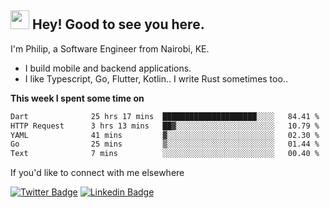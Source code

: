 <h2><img src="https://slackmojis.com/emojis/3643-cool-doge/download" width="30"/> Hey! Good to see you here.</h2>

<p>I'm Philip, a Software Engineer from Nairobi, KE. 

- I build mobile and backend applications.
- I like Typescript, Go, Flutter, Kotlin.. I write Rust sometimes too..</p>

**This week I spent some time on**
<!--START_SECTION:waka-->

```txt
Dart              25 hrs 17 mins  █████████████████████░░░░   84.41 %
HTTP Request      3 hrs 13 mins   ██▓░░░░░░░░░░░░░░░░░░░░░░   10.79 %
YAML              41 mins         ▓░░░░░░░░░░░░░░░░░░░░░░░░   02.30 %
Go                25 mins         ▒░░░░░░░░░░░░░░░░░░░░░░░░   01.44 %
Text              7 mins          ░░░░░░░░░░░░░░░░░░░░░░░░░   00.40 %
```

<!--END_SECTION:waka-->

If you'd like to connect with me elsewhere

[![Twitter Badge](https://img.shields.io/badge/-Twitter-1ca0f1?style=flat-square&labelColor=1ca0f1&logo=twitter&logoColor=white&link=https://twitter.com/_diogorodrigues)](https://twitter.com/kimathiphil)  [![Linkedin Badge](https://img.shields.io/badge/-LinkedIn-blue?style=flat-square&logo=Linkedin&logoColor=white&link=https://www.linkedin.com/in/philip-kimathi-2604a9114/)](https://www.linkedin.com/in/philip-kimathi-2604a9114/)
